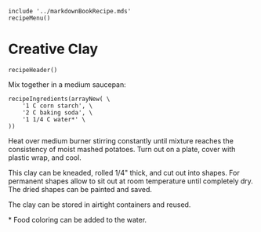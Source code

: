 ~~~ markdown-script
include '../markdownBookRecipe.mds'
recipeMenu()
~~~

# Creative Clay

~~~ markdown-script
recipeHeader()
~~~

Mix together in a medium saucepan:

~~~ markdown-script
recipeIngredients(arrayNew( \
    '1 C corn starch', \
    '2 C baking soda', \
    '1 1/4 C water*' \
))
~~~

Heat over medium burner stirring constantly until mixture reaches the consistency of moist mashed
potatoes. Turn out on a plate, cover with plastic wrap, and cool.

This clay can be kneaded, rolled 1/4" thick, and cut out into shapes. For permanent shapes allow to
sit out at room temperature until completely dry. The dried shapes can be painted and saved.

The clay can be stored in airtight containers and reused.

\* Food coloring can be added to the water.
